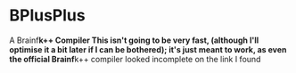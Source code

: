 # BPlusPlus
A Brainf**k++ Compiler
This isn't going to be very fast, (although I'll optimise it a bit later if I can be bothered); it's just meant to work,
as even the official Brainf**k++ compiler looked incomplete on the link I found
